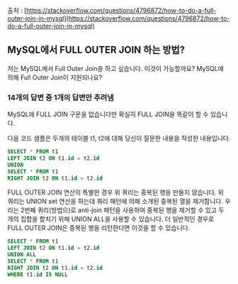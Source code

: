출처 : [https://stackoverflow.com/questions/4796872/how-to-do-a-full-outer-join-in-mysql](https://stackoverflow.com/questions/4796872/how-to-do-a-full-outer-join-in-mysql)

## MySQL에서 FULL OUTER JOIN 하는 방법?

저는 MySQL에서 Full Outer Join을 하고 싶습니다. 이것이 가능할까요? MySQL에 의해 Full Outer Join이 지원되나요?

### 14개의 답변 중 1개의 답변만 추려냄

MySQL에 FULL JOIN 구문을 없습니다만 확실히 FULL JOIN을 똑같이 할 수 있습니다.

다음 코드 샘플은 두개의 테이블 t1, t2에 대해 당신이 질문한 내용을 작성한 내용입니다.

```SQL
SELECT * FROM t1
LEFT JOIN t2 ON t1.id = t2.id
UNION
SELECT * FROM t1
RIGHT JOIN t2 ON t1.id = t2.id
```

FULL OUTER JOIN 연산의 특별한 경우 위 쿼리는 중복된 행을 만들지 않습니다. 위 쿼리는 UNION set 연산을 하는데 쿼리 패턴에 의해 소개된 중복된 열을 제거합니다. 우리는 2번째 쿼리(방법으)로 anti-join 패턴을 사용하여 중복된 행을 제거할 수 있고 두 개의 집합을 함치기 위해 UNION ALL을 사용할 수 있습니다. 더 일반적인 경우로 FULL OUTER JOIN은 중복된 행을 리턴한다면 이것을 할 수 있습니다.

```SQL
SELECT * FROM t1
LEFT JOIN t2 ON t1.id = t2.id
UNION ALL
SELECT * FROM t1
RIGHT JOIN t2 ON t1.id = t2.id
WHERE t1.id IS NULL
```
